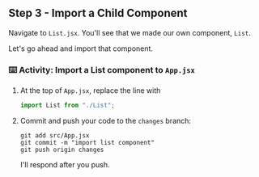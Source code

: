 ## Step 3 -  Import a Child Component

Navigate to `List.jsx`. You'll see that we made our own component, `List`. 

Let's go ahead and import that component.

### :keyboard: Activity: Import a List component to `App.jsx`

1. At the top of `App.jsx`, replace the line with

    ```js
    import List from "./List";
    ```
2. Commit and push your code to the `changes` branch:
    ```
    git add src/App.jsx
    git commit -m "import list component"
    git push origin changes
    ```

    I'll respond after you push.
